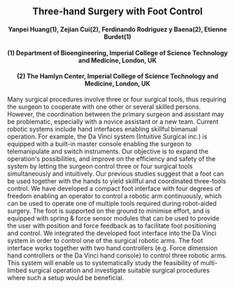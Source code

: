 <div align="center"> <h2>Three-hand Surgery with Foot Control</h2> </div>

<div align="center"> <h4>Yanpei Huang(1), Zejian Cui(2), Ferdinando Rodriguez y Baena(2), Etienne Burdet(1)</h4> </div>

<div align="center"> <h4>(1) Department of Bioengineering, Imperial College of Science Technology and Medicine, London, UK </h4> </div>
<div align="center"> <h4>(2) The Hamlyn Center, Imperial College of Science Technology and Medicine, London, UK </h4> </div>

Many surgical procedures involve three or four surgical tools, thus requiring the surgeon to cooperate with one other or several skilled persons. However, the coordination between the primary surgeon and assistant may be problematic, especially with a novice assistant or a new team. Current robotic systems include hand interfaces enabling skillful bimanual operation. For example, the Da Vinci system (Intuitive Surgical inc.) is equipped with a built-in master console enabling the surgeon to telemanipulate and switch instruments. Our objective is to expand the operation's possibilities, and improve on the efficiency and safety of the system by letting the surgeon control three or four surgical tools simultaneously and intuitively. Our previous studies suggest that a foot can be used together with the hands to yield skillful and coordinated three-tools control. We have developed a compact foot interface with four degrees of freedom enabling an operator to control a robotic arm continuously, which can be used to operate one of multiple tools required during robot-aided surgery. The foot is supported on the ground to minimise effort, and is equipped with spring & force sensor modules that can be used to provide the user with position and force feedback as to facilitate foot positioning and control. We integrated the developed foot interface into the Da Vinci system in order to control one of the surgical robotic arms. The foot interface works together with two hand controllers (e.g. Force dimension hand controllers or the Da Vinci hand console) to control three robotic arms. This system will enable us to systematically study the feasibility of multi-limbed surgical operation and investigate suitable surgical procedures where such a setup would be beneficial.
